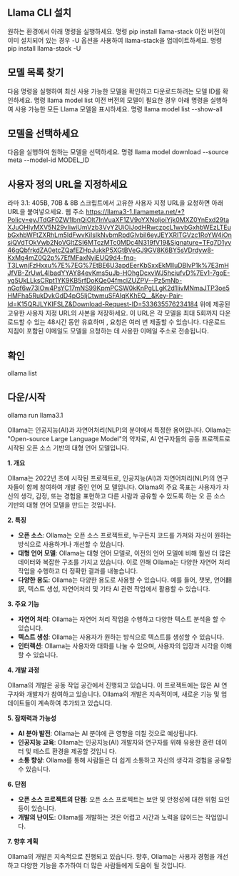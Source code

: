 ## Llama CLI 설치
원하는 환경에서 아래 명령을 실행하세요.
명령 pip install llama-stack
이전 버전이 이미 설치되어 있는 경우 -U 옵션을 사용하여 llama-stack을 업데이트하세요.
명령 pip install llama-stack -U

## 모델 목록 찾기
다음 명령을 실행하여 최신 사용 가능한 모델을 확인하고 다운로드하려는 모델 ID를 확인하세요.
명령 llama model list
이전 버전의 모델이 필요한 경우 아래 명령을 실행하여 사용 가능한 모든 Llama 모델을 표시하세요.
명령 llama model list --show-all

## 모델을 선택하세요
다음을 실행하여 원하는 모델을 선택하세요.
명령
llama model download --source meta --model-id  MODEL_ID

## 사용자 정의 URL을 지정하세요
라마 3.1: 405B, 70B & 8B
스크립트에서 고유한 사용자 지정 URL을 요청하면 아래 URL을 붙여넣으세요.
웹 주소
https://llama3-1.llamameta.net/*?Policy=eyJTdGF0ZW1lbnQiOlt7InVuaXF1ZV9oYXNoIjoiYjk0MXZ0YnExd29taXJuOHIyMXV5N29vIiwiUmVzb3VyY2UiOiJodHRwczpcL1wvbGxhbWEzLTEubGxhbWFtZXRhLm5ldFwvKiIsIkNvbmRpdGlvbiI6eyJEYXRlTGVzc1RoYW4iOnsiQVdTOkVwb2NoVGltZSI6MTczMTc0MDc4N319fV19&Signature=TFq7D1yv46gQbfrkdZA0etcZQafEZHpJukkP5XGtBVeGJ9GV8K6BY5sVDrdyw8-KxMg4mZ0Q2p%7EfMFaxNyiEUQ9d4-fnq-T3LwnjFzHxxu%7E%7EG%7EtBE6U3apdEerKbSxxEkMlluDBlvP1k%7E3mHJfVB-ZrUwL4lbadYYAY84evKms5uJb-HOhgDcxvWJ5hciufvD%7Ev1-7goE-vg5UkLLksCRpt1YK9KB5rfDoKQe04fmclZUZPV--Pz5mNb-nGof6w73lOw4PsYC17mNS99KpmPCSW0kKnPgLLgK2d1livMNmaJTP3oe5HMFha5RukDvkGdD4pG5IjCtwmuSFAIqKKhEQ__&Key-Pair-Id=K15QRJLYKIFSLZ&Download-Request-ID=533635576234184
위에 제공된 고유한 사용자 지정 URL의 사본을 저장하세요. 이 URL은 각 모델을 최대 5회까지 다운로드할 수 있는 48시간 동안 유효하며 , 요청은 여러 번 제출할 수 있습니다. 다운로드 지침이 포함된 이메일도 모델을 요청하는 데 사용한 이메일 주소로 전송됩니다.

## 확인
ollama list

## 다운/시작
ollama run llama3.1

Ollama는 인공지능(AI)과 자연어처리(NLP)의 분야에서 특정한 용어입니다. Ollama는 "Open-source Large Language Model"의
 약자로, AI 연구자들의 공동 프로젝트로 시작된 오픈 소스 기반의 대형 언어 모델입니다.

**1. 개요**

Ollama는 2022년 초에 시작된 프로젝트로, 인공지능(AI)과 자연어처리(NLP)의 연구자들이 함께 참여하여 개발 중인 언어 모
델입니다. Ollama의 주요 목표는 사용자가 자신의 생각, 감정, 또는 경험을 표현하고 다른 사람과 공유할 수 있도록 하는 오
픈 소스 기반의 대형 언어 모델을 만드는 것입니다.

**2. 특징**

- **오픈 소스**: Ollama는 오픈 소스 프로젝트로, 누구든지 코드를 가져와 자신이 원하는 방식으로 사용하거나 개선할 수
있습니다.
- **대형 언어 모델**: Ollama는 대형 언어 모델로, 이전의 언어 모델에 비해 훨씬 더 많은 데이터와 복잡한 구조를 가지고
 있습니다. 이로 인해 Ollama는 다양한 자연어 처리 작업을 수행하고 더 정확한 결과를 내놓습니다.
- **다양한 용도**: Ollama는 다양한 용도로 사용할 수 있습니다. 예를 들어, 챗봇, 언어翻訳, 텍스트 생성, 자연어처리 및
 기타 AI 관련 작업에서 활용할 수 있습니다.

**3. 주요 기능**

- **자연어 처리**: Ollama는 자연어 처리 작업을 수행하고 다양한 텍스트 분석을 할 수 있습니다.
- **텍스트 생성**: Ollama는 사용자가 원하는 방식으로 텍스트를 생성할 수 있습니다.
- **인터랙션**: Ollama는 사용자와 대화를 나눌 수 있으며, 사용자의 입장과 시각을 이해할 수 있습니다.

**4. 개발 과정**

Ollama의 개발은 공동 작업 공간에서 진행되고 있습니다. 이 프로젝트에는 많은 AI 연구자와 개발자가 참여하고 있습니다.
Ollama의 개발은 지속적이며, 새로운 기능 및 업데이트들이 계속하여 추가되고 있습니다.

**5. 잠재력과 가능성**

- **AI 분야 발전**: Ollama는 AI 분야에 큰 영향을 미칠 것으로 예상됩니다.
- **인공지능 교육**: Ollama는 인공지능(AI) 개발자와 연구자를 위해 유용한 훈련 데이터 및 테스트 환경을 제공할 것입니
다.
- **소통 향상**: Ollama를 통해 사람들은 더 쉽게 소통하고 자신의 생각과 경험을 공유할 수 있습니다.

**6. 단점**

- **오픈 소스 프로젝트의 단점**: 오픈 소스 프로젝트는 보안 및 안정성에 대한 위험 요인 등이 있습니다.
- **개발의 난이도**: Ollama를 개발하는 것은 어렵고 시간과 노력을 많이드는 작업입니다.

**7. 향후 계획**

Ollama의 개발은 지속적으로 진행되고 있습니다. 향후, Ollama는 사용자 경험을 개선하고 다양한 기능을 추가하여 더 많은
사람들에게 도움이 될 것입니다.